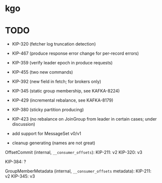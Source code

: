 kgo
===

TODO
====
- KIP-320 (fetcher log truncation detection)

- KIP-467 (produce response error change for per-record errors)
- KIP-359 (verify leader epoch in produce requests)

- KIP-455 (two new commands)
- KIP-392 (new field in fetch; for brokers only)

- KIP-345 (static group membership, see KAFKA-8224)
- KIP-429 (incremental rebalance, see KAFKA-8179)

- KIP-380 (sticky partition producing)

- KIP-423 (no rebalance on JoinGroup from leader in certain cases; under discussion)

- add support for MessageSet v0/v1
- cleanup generating (names are not great)


OffsetCommit (internal, `__consumer_offsets`):
KIP-211: v2
KIP-320: v3

KIP-384: ?

GroupMemberMetadata (internal, `__consumer_offsets` metadata):
KIP-211: v2
KIP-345: v3
